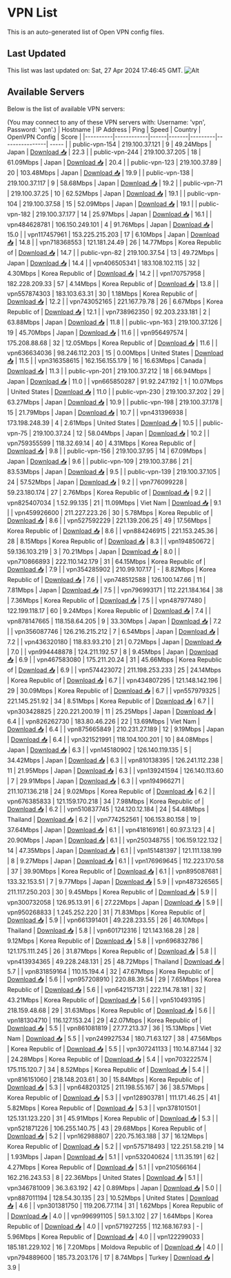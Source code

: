 # VPN List

This is an auto-generated list of Open VPN config files.

## Last Updated

This list was last updated on: Sat, 27 Apr 2024 17:46:45 GMT.
![Alt](https://repobeats.axiom.co/api/embed/186b98318ef1479477931607c1ad7d823f12451f.svg "Repobeats analytics image")

## Available Servers

Below is the list of available VPN servers:

(You may connect to any of these VPN servers with: Username: 'vpn', Password: 'vpn'.)
| Hostname | IP Address | Ping | Speed | Country | OpenVPN Config | Score |
|----------|------------|------|-------|---------|----------------| ----- |
| public-vpn-154 | 219.100.37.121 | 9 | 49.24Mbps | Japan | [Download 📥](./configs/server_0_JP.ovpn) | 22.3 |
| public-vpn-244 | 219.100.37.205 | 18 | 61.09Mbps | Japan | [Download 📥](./configs/server_1_JP.ovpn) | 20.4 |
| public-vpn-123 | 219.100.37.89 | 20 | 103.48Mbps | Japan | [Download 📥](./configs/server_2_JP.ovpn) | 19.9 |
| public-vpn-138 | 219.100.37.117 | 9 | 58.68Mbps | Japan | [Download 📥](./configs/server_3_JP.ovpn) | 19.2 |
| public-vpn-71 | 219.100.37.25 | 10 | 62.52Mbps | Japan | [Download 📥](./configs/server_4_JP.ovpn) | 19.1 |
| public-vpn-104 | 219.100.37.58 | 15 | 52.09Mbps | Japan | [Download 📥](./configs/server_5_JP.ovpn) | 19.1 |
| public-vpn-182 | 219.100.37.177 | 14 | 25.97Mbps | Japan | [Download 📥](./configs/server_6_JP.ovpn) | 16.1 |
| vpn484628781 | 106.150.249.101 | 4 | 91.76Mbps | Japan | [Download 📥](./configs/server_7_JP.ovpn) | 15.0 |
| vpn117457961 | 153.225.215.203 | 17 | 6.10Mbps | Japan | [Download 📥](./configs/server_8_JP.ovpn) | 14.8 |
| vpn718368553 | 121.181.24.49 | 26 | 14.77Mbps | Korea Republic of | [Download 📥](./configs/server_9_KR.ovpn) | 14.7 |
| public-vpn-82 | 219.100.37.54 | 13 | 49.72Mbps | Japan | [Download 📥](./configs/server_10_JP.ovpn) | 14.4 |
| vpn406505341 | 183.108.102.115 | 32 | 4.30Mbps | Korea Republic of | [Download 📥](./configs/server_11_KR.ovpn) | 14.2 |
| vpn170757958 | 182.228.209.33 | 57 | 4.14Mbps | Korea Republic of | [Download 📥](./configs/server_12_KR.ovpn) | 13.8 |
| vpn557874303 | 183.103.63.31 | 30 | 1.18Mbps | Korea Republic of | [Download 📥](./configs/server_13_KR.ovpn) | 12.2 |
| vpn743052165 | 221.167.79.78 | 26 | 6.67Mbps | Korea Republic of | [Download 📥](./configs/server_14_KR.ovpn) | 12.1 |
| vpn738962350 | 92.203.233.181 | 2 | 63.88Mbps | Japan | [Download 📥](./configs/server_15_JP.ovpn) | 11.8 |
| public-vpn-163 | 219.100.37.126 | 19 | 45.70Mbps | Japan | [Download 📥](./configs/server_16_JP.ovpn) | 11.6 |
| vpn956497574 | 175.208.88.68 | 32 | 12.05Mbps | Korea Republic of | [Download 📥](./configs/server_17_KR.ovpn) | 11.6 |
| vpn636634036 | 98.246.112.203 | 15 | 0.00Mbps | United States | [Download 📥](./configs/server_18_US.ovpn) | 11.5 |
| vpn316358615 | 162.156.155.179 | 16 | 16.63Mbps | Canada | [Download 📥](./configs/server_19_CA.ovpn) | 11.3 |
| public-vpn-201 | 219.100.37.212 | 18 | 66.94Mbps | Japan | [Download 📥](./configs/server_20_JP.ovpn) | 11.0 |
| vpn665850287 | 91.92.247.192 | 1 | 10.07Mbps | United States | [Download 📥](./configs/server_21_US.ovpn) | 11.0 |
| public-vpn-230 | 219.100.37.202 | 29 | 63.27Mbps | Japan | [Download 📥](./configs/server_22_JP.ovpn) | 10.9 |
| public-vpn-198 | 219.100.37.178 | 15 | 21.79Mbps | Japan | [Download 📥](./configs/server_23_JP.ovpn) | 10.7 |
| vpn431396938 | 173.198.248.39 | 4 | 2.61Mbps | United States | [Download 📥](./configs/server_24_US.ovpn) | 10.5 |
| public-vpn-75 | 219.100.37.24 | 12 | 58.04Mbps | Japan | [Download 📥](./configs/server_25_JP.ovpn) | 10.2 |
| vpn759355599 | 118.32.69.14 | 40 | 4.31Mbps | Korea Republic of | [Download 📥](./configs/server_26_KR.ovpn) | 9.8 |
| public-vpn-156 | 219.100.37.95 | 14 | 67.09Mbps | Japan | [Download 📥](./configs/server_27_JP.ovpn) | 9.6 |
| public-vpn-109 | 219.100.37.86 | 21 | 83.53Mbps | Japan | [Download 📥](./configs/server_28_JP.ovpn) | 9.5 |
| public-vpn-139 | 219.100.37.105 | 24 | 57.52Mbps | Japan | [Download 📥](./configs/server_29_JP.ovpn) | 9.2 |
| vpn776099228 | 59.23.180.174 | 27 | 2.76Mbps | Korea Republic of | [Download 📥](./configs/server_30_KR.ovpn) | 9.2 |
| vpn825407034 | 1.52.99.135 | 21 | 11.09Mbps | Viet Nam | [Download 📥](./configs/server_31_VN.ovpn) | 9.1 |
| vpn459926600 | 211.227.223.26 | 30 | 5.78Mbps | Korea Republic of | [Download 📥](./configs/server_32_KR.ovpn) | 8.6 |
| vpn527592229 | 221.139.206.25 | 49 | 17.56Mbps | Korea Republic of | [Download 📥](./configs/server_33_KR.ovpn) | 8.6 |
| vpn884246915 | 221.153.245.36 | 28 | 8.15Mbps | Korea Republic of | [Download 📥](./configs/server_34_KR.ovpn) | 8.3 |
| vpn194850672 | 59.136.103.219 | 3 | 70.21Mbps | Japan | [Download 📥](./configs/server_35_JP.ovpn) | 8.0 |
| vpn710866893 | 222.110.142.179 | 31 | 64.15Mbps | Korea Republic of | [Download 📥](./configs/server_36_KR.ovpn) | 7.9 |
| vpn354285902 | 210.99.107.17 | - | 8.82Mbps | Korea Republic of | [Download 📥](./configs/server_37_KR.ovpn) | 7.6 |
| vpn748512588 | 126.100.147.66 | 11 | 7.81Mbps | Japan | [Download 📥](./configs/server_38_JP.ovpn) | 7.5 |
| vpn796993171 | 112.221.184.164 | 38 | 7.36Mbps | Korea Republic of | [Download 📥](./configs/server_39_KR.ovpn) | 7.5 |
| vpn487977480 | 122.199.118.17 | 60 | 9.24Mbps | Korea Republic of | [Download 📥](./configs/server_40_KR.ovpn) | 7.4 |
| vpn878147665 | 118.158.64.205 | 9 | 33.30Mbps | Japan | [Download 📥](./configs/server_41_JP.ovpn) | 7.2 |
| vpn356087746 | 126.216.215.212 | 7 | 6.54Mbps | Japan | [Download 📥](./configs/server_42_JP.ovpn) | 7.2 |
| vpn436320180 | 118.83.93.210 | 21 | 0.72Mbps | Japan | [Download 📥](./configs/server_43_JP.ovpn) | 7.0 |
| vpn994448878 | 124.211.192.57 | 8 | 9.45Mbps | Japan | [Download 📥](./configs/server_44_JP.ovpn) | 6.9 |
| vpn467583080 | 175.211.20.24 | 31 | 45.66Mbps | Korea Republic of | [Download 📥](./configs/server_45_KR.ovpn) | 6.9 |
| vpn574423072 | 211.198.253.233 | 25 | 24.14Mbps | Korea Republic of | [Download 📥](./configs/server_46_KR.ovpn) | 6.7 |
| vpn434807295 | 121.148.142.196 | 29 | 30.09Mbps | Korea Republic of | [Download 📥](./configs/server_47_KR.ovpn) | 6.7 |
| vpn557979325 | 221.145.251.92 | 34 | 8.51Mbps | Korea Republic of | [Download 📥](./configs/server_48_KR.ovpn) | 6.7 |
| vpn303428825 | 220.221.200.19 | 11 | 25.25Mbps | Japan | [Download 📥](./configs/server_49_JP.ovpn) | 6.4 |
| vpn826262730 | 183.80.46.226 | 22 | 13.69Mbps | Viet Nam | [Download 📥](./configs/server_50_VN.ovpn) | 6.4 |
| vpn875665849 | 210.231.27.189 | 12 | 9.19Mbps | Japan | [Download 📥](./configs/server_51_JP.ovpn) | 6.4 |
| vpn321521991 | 118.104.100.201 | 10 | 84.08Mbps | Japan | [Download 📥](./configs/server_52_JP.ovpn) | 6.3 |
| vpn145180902 | 126.140.119.135 | 5 | 34.42Mbps | Japan | [Download 📥](./configs/server_53_JP.ovpn) | 6.3 |
| vpn810138395 | 126.241.112.238 | 11 | 21.95Mbps | Japan | [Download 📥](./configs/server_54_JP.ovpn) | 6.3 |
| vpn139241594 | 126.140.113.60 | 7 | 29.91Mbps | Japan | [Download 📥](./configs/server_55_JP.ovpn) | 6.3 |
| vpn194966271 | 211.107.136.218 | 24 | 9.02Mbps | Korea Republic of | [Download 📥](./configs/server_56_KR.ovpn) | 6.2 |
| vpn676385833 | 121.159.170.218 | 34 | 7.98Mbps | Korea Republic of | [Download 📥](./configs/server_57_KR.ovpn) | 6.2 |
| vpn510837745 | 124.120.12.184 | 24 | 54.48Mbps | Thailand | [Download 📥](./configs/server_58_TH.ovpn) | 6.2 |
| vpn774252561 | 106.153.80.158 | 19 | 37.64Mbps | Japan | [Download 📥](./configs/server_59_JP.ovpn) | 6.1 |
| vpn418169161 | 60.97.3.123 | 4 | 20.90Mbps | Japan | [Download 📥](./configs/server_60_JP.ovpn) | 6.1 |
| vpn250348755 | 106.159.122.132 | 14 | 47.35Mbps | Japan | [Download 📥](./configs/server_61_JP.ovpn) | 6.1 |
| vpn151481397 | 121.111.138.199 | 8 | 9.27Mbps | Japan | [Download 📥](./configs/server_62_JP.ovpn) | 6.1 |
| vpn176969645 | 112.223.170.58 | 37 | 39.90Mbps | Korea Republic of | [Download 📥](./configs/server_63_KR.ovpn) | 6.1 |
| vpn895087681 | 133.32.153.51 | 7 | 9.77Mbps | Japan | [Download 📥](./configs/server_64_JP.ovpn) | 5.9 |
| vpn487326565 | 211.117.250.203 | 30 | 9.45Mbps | Korea Republic of | [Download 📥](./configs/server_65_KR.ovpn) | 5.9 |
| vpn300732058 | 126.95.13.91 | 6 | 27.22Mbps | Japan | [Download 📥](./configs/server_66_JP.ovpn) | 5.9 |
| vpn950268833 | 1.245.252.220 | 31 | 71.83Mbps | Korea Republic of | [Download 📥](./configs/server_67_KR.ovpn) | 5.9 |
| vpn661391401 | 49.228.233.55 | 26 | 46.10Mbps | Thailand | [Download 📥](./configs/server_68_TH.ovpn) | 5.8 |
| vpn601712316 | 121.143.168.28 | 28 | 9.12Mbps | Korea Republic of | [Download 📥](./configs/server_69_KR.ovpn) | 5.8 |
| vpn696832786 | 121.175.111.245 | 26 | 31.87Mbps | Korea Republic of | [Download 📥](./configs/server_70_KR.ovpn) | 5.8 |
| vpn413934365 | 49.228.248.131 | 25 | 48.72Mbps | Thailand | [Download 📥](./configs/server_71_TH.ovpn) | 5.7 |
| vpn831859164 | 110.15.194.4 | 32 | 47.67Mbps | Korea Republic of | [Download 📥](./configs/server_72_KR.ovpn) | 5.6 |
| vpn957208910 | 220.88.39.54 | 29 | 7.65Mbps | Korea Republic of | [Download 📥](./configs/server_73_KR.ovpn) | 5.6 |
| vpn642157131 | 222.114.78.181 | 32 | 43.21Mbps | Korea Republic of | [Download 📥](./configs/server_74_KR.ovpn) | 5.6 |
| vpn510493195 | 218.159.48.68 | 29 | 31.63Mbps | Korea Republic of | [Download 📥](./configs/server_75_KR.ovpn) | 5.6 |
| vpn181304710 | 116.127.153.24 | 29 | 42.07Mbps | Korea Republic of | [Download 📥](./configs/server_76_KR.ovpn) | 5.5 |
| vpn861081819 | 27.77.213.37 | 36 | 15.13Mbps | Viet Nam | [Download 📥](./configs/server_77_VN.ovpn) | 5.5 |
| vpn249927534 | 180.71.63.127 | 38 | 47.56Mbps | Korea Republic of | [Download 📥](./configs/server_78_KR.ovpn) | 5.5 |
| vpn307241133 | 110.14.87.144 | 32 | 24.28Mbps | Korea Republic of | [Download 📥](./configs/server_79_KR.ovpn) | 5.4 |
| vpn703222574 | 175.115.120.7 | 34 | 8.52Mbps | Korea Republic of | [Download 📥](./configs/server_80_KR.ovpn) | 5.4 |
| vpn816151060 | 218.148.203.61 | 30 | 15.84Mbps | Korea Republic of | [Download 📥](./configs/server_81_KR.ovpn) | 5.3 |
| vpn648203125 | 211.198.55.167 | 36 | 38.57Mbps | Korea Republic of | [Download 📥](./configs/server_82_KR.ovpn) | 5.3 |
| vpn128903781 | 111.171.46.25 | 41 | 5.82Mbps | Korea Republic of | [Download 📥](./configs/server_83_KR.ovpn) | 5.3 |
| vpn378101501 | 125.131.123.220 | 31 | 45.91Mbps | Korea Republic of | [Download 📥](./configs/server_84_KR.ovpn) | 5.3 |
| vpn521871226 | 106.255.140.75 | 43 | 29.68Mbps | Korea Republic of | [Download 📥](./configs/server_85_KR.ovpn) | 5.2 |
| vpn162988807 | 220.75.163.188 | 37 | 16.12Mbps | Korea Republic of | [Download 📥](./configs/server_86_KR.ovpn) | 5.2 |
| vpn575718493 | 122.251.58.219 | 14 | 1.93Mbps | Japan | [Download 📥](./configs/server_87_JP.ovpn) | 5.1 |
| vpn532040624 | 1.11.35.191 | 62 | 4.27Mbps | Korea Republic of | [Download 📥](./configs/server_88_KR.ovpn) | 5.1 |
| vpn210566164 | 162.216.243.53 | 8 | 22.36Mbps | United States | [Download 📥](./configs/server_89_US.ovpn) | 5.1 |
| vpn346781009 | 36.3.63.192 | 42 | 0.89Mbps | Japan | [Download 📥](./configs/server_90_JP.ovpn) | 5.0 |
| vpn887011194 | 128.54.30.135 | 23 | 10.52Mbps | United States | [Download 📥](./configs/server_91_US.ovpn) | 4.6 |
| vpn301381750 | 119.206.77.114 | 31 | 1.62Mbps | Korea Republic of | [Download 📥](./configs/server_92_KR.ovpn) | 4.0 |
| vpn996991105 | 59.1.3.102 | 27 | 1.64Mbps | Korea Republic of | [Download 📥](./configs/server_93_KR.ovpn) | 4.0 |
| vpn571927255 | 112.168.167.93 | - | 5.96Mbps | Korea Republic of | [Download 📥](./configs/server_94_KR.ovpn) | 4.0 |
| vpn122299033 | 185.181.229.102 | 16 | 7.20Mbps | Moldova Republic of | [Download 📥](./configs/server_95_MD.ovpn) | 4.0 |
| vpn794889600 | 185.73.203.176 | 17 | 8.74Mbps | Turkey | [Download 📥](./configs/server_96_TR.ovpn) | 3.9 |
